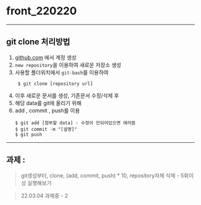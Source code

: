 # front_220220

---
## git clone 처리방법
1. [github.com](https://github.com) 에서 계정 생성
2. `new repository`을 이용하여 새로운 저장소 생성
3. 사용할 폴더위치에서 `git-bash`를 이용하여 
    ``` shell
     $ git clone [repository url]
    ```
4. 이후 새로운 문서를 생성, 기존문서 수정/삭제 후
5. 해당 data를 git에 올리기 위해
6. add , commit , push를 이용
    ``` shell
    $ git add [첨부할 data] - 수정이 안되어있으면 에러뜸
    $ git commit -m "[설명]"
    $ git push
    ```
---
## 과제 : 
> git생성부터, clone, (add, commit, push) * 10, repository자체 삭제 - 5회이상 실행해보기

> 22.03.04 과제중 - 2